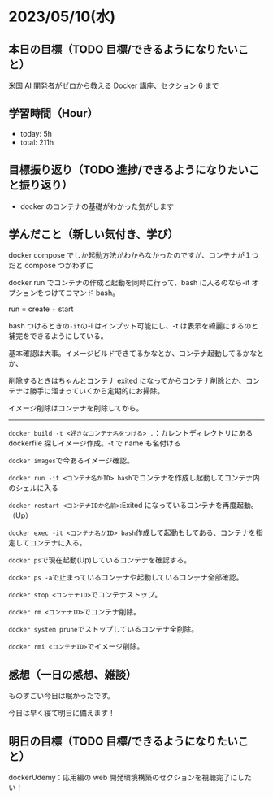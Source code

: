 # 2023/05/10(水)

## 本日の目標（TODO 目標/できるようになりたいこと）

米国 AI 開発者がゼロから教える Docker 講座、セクション 6 まで

## 学習時間（Hour）

- today: 5h
- total: 211h

## 目標振り返り（TODO 進捗/できるようになりたいこと振り返り）

- docker のコンテナの基礎がわかった気がします

## 学んだこと（新しい気付き、学び）

docker compose でしか起動方法がわからなかったのですが、コンテナが１つだと compose つかわずに

docker run でコンテナの作成と起動を同時に行って、bash に入るのなら-it オプションをつけてコマンド bash。

run = create + start

bash つけるときの`-it`の-i はインプット可能にし、-t は表示を綺麗にするのと補完をできるようにしている。

基本確認は大事。イメージビルドできてるかなとか、コンテナ起動してるかなとか、

削除するときはちゃんとコンテナ exited になってからコンテナ削除とか、コンテナは勝手に溜まっていくから定期的にお掃除。

イメージ削除はコンテナを削除してから。

---

`docker build -t <好きなコンテナ名をつける> .`：カレントディレクトリにある dockerfile 探しイメージ作成。-t で name も名付ける

`docker images`で今あるイメージ確認。

`docker run -it <コンテナ名かID> bash`でコンテナを作成し起動してコンテナ内のシェルに入る

`docker restart <コンテナIDか名前>`:Exited になっているコンテナを再度起動。（Up）

`docker exec -it <コンテナ名かID> bash`作成して起動もしてある、コンテナを指定してコンテナに入る。

`docker ps`で現在起動(Up)しているコンテナを確認する。

`docker ps -a`で止まっているコンテナや起動しているコンテナ全部確認。

`docker stop <コンテナID>`でコンテナストップ。

`docker rm <コンテナID>`でコンテナ削除。

`docker system prune`でストップしているコンテナ全削除。

`docker rmi <コンテナID>`でイメージ削除。

## 感想（一日の感想、雑談）

ものすごい今日は眠かったです。

今日は早く寝て明日に備えます！

## 明日の目標（TODO 目標/できるようになりたいこと）

dockerUdemy：応用編の web 開発環境構築のセクションを視聴完了にしたい！
